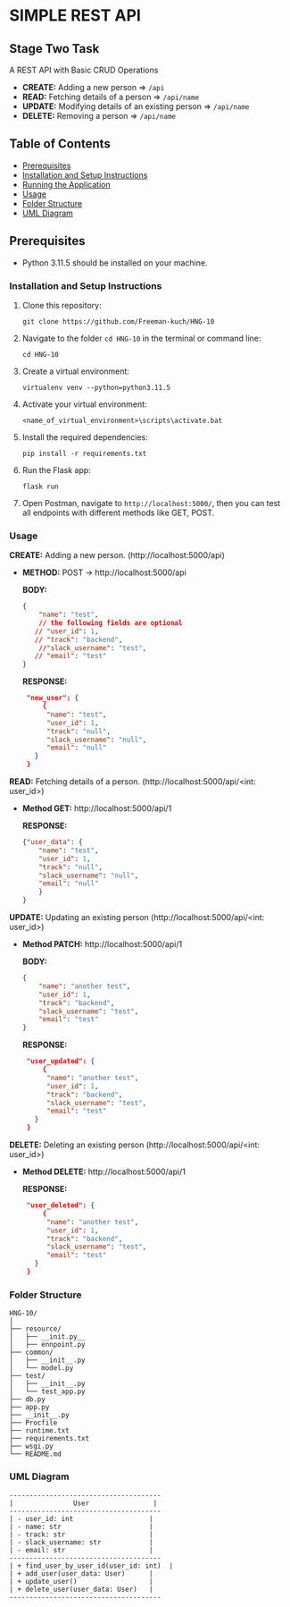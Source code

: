 # SIMPLE REST API

## Stage Two Task
A REST API with Basic CRUD Operations
- **CREATE:** Adding a new person => `/api`
- **READ:** Fetching details of a person => `/api/name`
- **UPDATE:** Modifying details of an existing person => `/api/name`
- **DELETE:** Removing a person => `/api/name`

## Table of Contents
- [Prerequisites](#prerequisites)
- [Installation and Setup Instructions](#installation-and-setup-instructions)
- [Running the Application](#running-the-application)
- [Usage](#usage)
- [Folder Structure](#folder-structure)
- [UML Diagram](#uml-diagram)

## Prerequisites
- Python 3.11.5 should be installed on your machine.

### Installation and Setup Instructions

1. Clone this repository:

   ```shell
   git clone https://github.com/Freeman-kuch/HNG-10
   ```

2. Navigate to the folder `cd HNG-10` in the terminal or command line:
   ```shell
   cd HNG-10
   ```

3. Create a virtual environment:

   ```shell
   virtualenv venv --python=python3.11.5
   ```

4. Activate your virtual environment:

   ```shell
   <name_of_virtual_environment>\scripts\activate.bat
   ```

5. Install the required dependencies:

   ```shell
   pip install -r requirements.txt
   ```

6. Run the Flask app:

   ```shell
   flask run
   ```

7. Open Postman, navigate to `http://localhost:5000/`, then you can test all endpoints with different methods like GET, POST.

### Usage

**CREATE:** Adding a new person. (http://localhost:5000/api)
- **METHOD:** POST -> http://localhost:5000/api

   **BODY:**
   ```json
   {
       "name": "test",
       // the following fields are optional
      // "user_id": 1,
      // "track": "backend",
       //"slack_username": "test",
      // "email": "test"
   }
  ```
   **RESPONSE:**  
   ```json
    "new_user": {
        {
         "name": "test",
         "user_id": 1,
         "track": "null",
         "slack_username": "null",
         "email": "null"
      }
    }
  ```


**READ:** Fetching details of a person. (http://localhost:5000/api/<int: user_id>)
- **Method GET:** http://localhost:5000/api/1

   **RESPONSE:**
   ```json
   {"user_data": {
       "name": "test",
       "user_id": 1,
       "track": "null",
       "slack_username": "null",
       "email": "null"
       }
   }
   ```

**UPDATE:** Updating an existing person (http://localhost:5000/api/<int: user_id>)
- **Method PATCH:** http://localhost:5000/api/1

   **BODY:**
   ```json
   {
       "name": "another test",
       "user_id": 1,
       "track": "backend",
       "slack_username": "test",
       "email": "test"
   }
   ```

   **RESPONSE:**  
   ```json
    "user_updated": {
        {
         "name": "another test",
         "user_id": 1,
         "track": "backend",
         "slack_username": "test",
         "email": "test"
      }
    }
  ```

**DELETE:** Deleting an existing person (http://localhost:5000/api/<int: user_id>)
- **Method DELETE:** http://localhost:5000/api/1

   **RESPONSE:**  
   ```json
    "user_deleted": {
        {
         "name": "another test",
         "user_id": 1,
         "track": "backend",
         "slack_username": "test",
         "email": "test"
      }
    }
  ```

### Folder Structure

```plaintext
HNG-10/
│
├── resource/
│   ├── __init.py__
│   ├── ennpoint.py
├── common/
│   ├── __init__.py
│   └── model.py
├── test/
│   ├── __init__.py
│   └── test_app.py
├── db.py
├── app.py
├── __init__.py
├── Procfile
├── runtime.txt
├── requirements.txt
├── wsgi.py
└── README.md
```

### UML Diagram

```plaintext
--------------------------------------
|               User                |
--------------------------------------
| - user_id: int                   |
| - name: str                      |
| - track: str                     |
| - slack_username: str            |
| - email: str                     |
--------------------------------------
| + find_user_by_user_id(user_id: int)  |
| + add_user(user_data: User)      |
| + update_user()                  |
| + delete_user(user_data: User)   |
--------------------------------------
```

